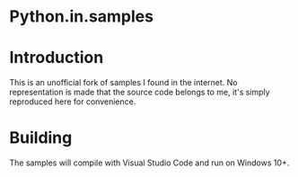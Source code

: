 # Python.in.samples

# Introduction

This is an unofficial fork of samples I found in the internet. 
No representation is made that the source code belongs to me, it's simply reproduced here for convenience.

# Building

The samples will compile with Visual Studio Code and run on Windows 10+.
